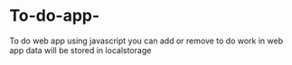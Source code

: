 # To-do-app-
To do web app using javascript
you can add or remove to do work in web app
data will be stored in localstorage
